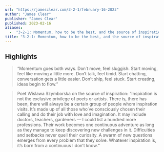```yaml
---
url: "https://jamesclear.com/3-2-1/february-16-2023"
author: "James Clear"
publisher: "James Clear"
published: 2023-02-16
aliases:
  -  "3-2-1: Momentum, how to be the best, and the source of inspiration"
title: "3-2-1: Momentum, how to be the best, and the source of inspiration"
---
```


## Highlights
> “Momentum goes both ways. Don’t move, feel sluggish. Start moving, feel like moving a little more. Don’t talk, feel timid. Start chatting, conversation gets a little easier. Don’t ship, feel stuck. Start creating, ideas begin to flow.”

> Poet Wislawa Szymborska on the source of inspiration: “Inspiration is not the exclusive privilege of poets or artists. There is, there has been, there will always be a certain group of people whom inspiration visits. It’s made up of all those who’ve consciously chosen their calling and do their job with love and imagination. It may include doctors, teachers, gardeners — I could list a hundred more professions. Their work becomes one continuous adventure as long as they manage to keep discovering new challenges in it. Difficulties and setbacks never quell their curiosity. A swarm of new questions emerges from every problem that they solve. Whatever inspiration is, it’s born from a continuous I don’t know.“

